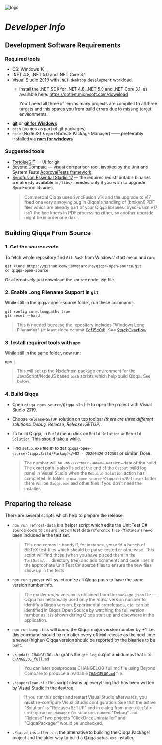 
![logo](../../blob/master/icons/Application/Qiqqa.png) 
# *Developer Info*

## Development Software Requirements

### Required tools

- OS: Windows 10
- .NET 4.8, .NET 5.0 and .NET Core 3.1
- [Visual Studio 2019](https://visualstudio.microsoft.com/downloads/) with `.NET desktop development` workload.
  + install the .NET SDK for .NET 4.8, .NET 5.0 and .NET Core 3.1, as available here: https://dotnet.microsoft.com/download
    
    You'll need all three of 'em as many projects are compiled to all three targets and this spares you from build errors due to missing target environments.
- [**git**](https://git-scm.com/downloads) or [**git for Windows**](https://gitforwindows.org/)
- `bash` (comes as part of git packages)
- `node` (NodeJS) & `npm` (NodeJS Package Manager) —— preferrably installed via [**nvm for windows**](https://github.com/coreybutler/nvm-windows)


### Suggested tools

- [TortoiseGIT](https://tortoisegit.org/) — UI for git
- [Beyond Compare](https://scootersoftware.com/) — visual comparison tool, invoked by the Unit and System Tests [ApprovalTests framework](https://github.com/approvals/ApprovalTests.Net).
- [Syncfusion Essential Studio 17](https://www.syncfusion.com/wpf-ui-controls) — the required redistributable binaries are already available in `/libs/`, needed only if you wish to upgrade SyncFusion libraries.
    > Commercial Qiqqa uses SyncFusion v14 and the upgrade to v17 fixed one very annoying bug in Qiqqa's handling of (broken!) PDF files which are already part of your Qiqqa libraries. SyncFusion v17 isn't the bee knees in PDF processing either, so another upgrade might be in order one day...



## Building Qiqqa From Source

### 1. Get the source code

To fetch whole repository find `Git Bash` from Windows' start menu  and run:

    git clone https://github.com/jimmejardine/qiqqa-open-source.git
    cd qiqqa-open-source

Or alternatively just download the source code .zip file.


### 2. Enable Long Filename Support in `git`

While still in the qiqqa-open-source folder, run these commands:

    git config core.longpaths true
    git reset --hard

> This is needed because the repository includes "Windows Long Filenames" (at least since commit [0cf15c0d](https://github.com/GerHobbelt/qiqqa-open-source/commit/0cf15c0d4d9377e80ddafd3063cbef038701bb3e)). See [StackOverflow](https://stackoverflow.com/questions/22575662/filename-too-long-in-git-for-windows).

### 3. Install required tools with `npm`

While still in the same folder, now run:

    npm i

> This will set up the Node/npm package environment for the JavaScript/NodeJS based `bash` scripts which help build Qiqqa. See below.


### 4. Build Qiqqa

- Open `qiqqa-open-source/Qiqqa.sln` file to open the project with Visual Studio 2019.

- Choose `Release+SETUP` solution on top toolbar *(there are three different solutions: Debug, Release, Release+SETUP).*

- To build Qiqqa, in `Build` menu click on `Build Solution` or `Rebuild Solution`. This should take a while.

- Find `setup.exe` file in folder `qiqqa-open-source/Qiqqa.Build/Packages/v82 - 20200426-212303` or similar. Done.

	> The number will be `vNN-YYYYMMDD-HHMMSS` version+date of the build. 
The exact path is also listed at the end of the `Output` build log panel in Visual Studio when the `Rebuild Solution` action has completed.
	> In folder `qiqqa-open-source/Qiqqa/bin/Release/` folder there will be `Qiqqa.exe` and other files if you don't need the installer.


## Preparing the release

There are several scripts which help to prepare the release.

- `npm run refresh-data` is a helper script which edits the Unit Test C# source code to ensure that all test data reference files ('fixtures') have been included in the test set.

  > This one comes in handy if, for instance, you add a bunch of BibTeX test files which should be parse-tested or otherwise.
  This script will find those (when you have placed them in the `TestData/...` directory tree) and add comments and code lines in the appropriate Unit Test C# source files to ensure the new files show up in the tests.

- `npm run syncver` will synchronize all Qiqqa parts to have the same version number info.
 
  > The master *major* version is obtained from the `package.json` file — Qiqqa has historically used only the *major* version number to identify a Qiqqa version. Experimental prereleases, etc. can be identified in Qiqqa Open Source by watching the full version number as it is shown during Qiqqa start up and elsewhere in the application.

- `npm run bump` : this will *bump* the Qiqqa major version number by +1, i.e. this command should be run after every official release as the next time a newer (higher) Qiqqa version should be reported by the binaries to be built.

- `./update_CHANGELOG.sh` : grabs the `git log` output and dumps that into [`CHANGELOG_full.md`](./CHANGELOG_full.md)
  > You can later postprocess CHANGELOG_full.md file using Beyond Compare to produce a readable [`CHANGELOG.md`](./CHANGELOG.md) file.

- `./superclean.sh` : this script cleans up everything that has been written by Visual Studio in the devtree.  

  > If you run this script and restart Visual Studio afterwards, you **must** re-configure Visual Studio configuration. See that the active "Solution" is "Release+SETUP" and in dialog from menu `Build` > `Configuration Manager` for solutions named "Debug" and "Release" two projects "ClickOnceUninstaller" and "QiqqaPackager" would be unchecked.

- `./build_installer.sh` : the alternative to building the Qiqqa.Packager project and the older way to build a Qiqqa `setup.exe` installer.
